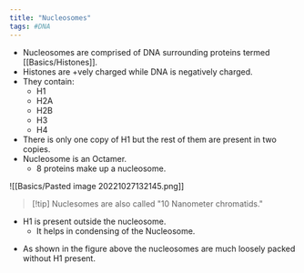 ```yaml
---
title: "Nucleosomes"
tags: #DNA
---
```


- Nucleosomes are comprised of DNA surrounding proteins termed [[Basics/Histones]].
- Histones are +vely charged while DNA is negatively charged.
-   They contain: 
	- H1
	- H2A
	- H2B
	- H3
	- H4
- There is only one copy of H1 but the rest of them are present in two copies.
- Nucleosome is an Octamer. 
	- 8 proteins make up a nucleosome.

![[Basics/Pasted image 20221027132145.png]]

>[!tip]  Nuclesomes are also called "10 Nanometer chromatids."

- H1 is present  outside the nucleosome.
	- It helps in condensing of the Nucleosome.
+ As shown in the figure above the nucleosomes are much loosely packed without H1 present.